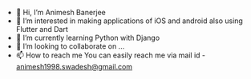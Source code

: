 - 👋 Hi, I’m Animesh Banerjee
- 👀 I’m interested in making applications of iOS and android also using Flutter and Dart
- 🌱 I’m currently learning Python with Django
- 💞️ I’m looking to collaborate on ...
- 📫 How to reach me 
You can easily reach me via mail id  - animesh1998.swadesh@gmail.com

<!---
NewmorphinSwadesh/NewmorphinSwadesh is a ✨ special ✨ repository because its `README.md` (this file) appears on your GitHub profile.
You can click the Preview link to take a look at your changes.
--->
